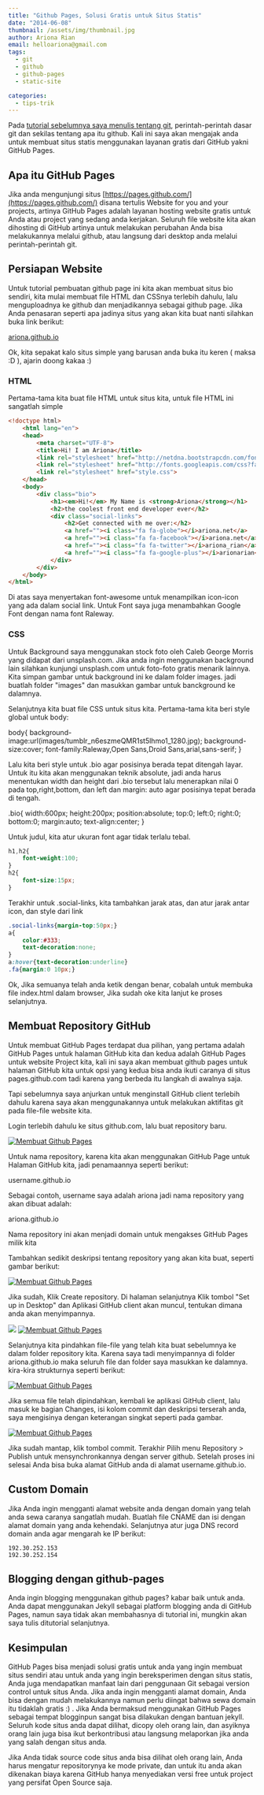 ```yaml
---
title: "Github Pages, Solusi Gratis untuk Situs Statis"
date: "2014-06-08"
thumbnail: /assets/img/thumbnail.jpg
author: Ariona Rian
email: helloariona@gmail.com
tags: 
  - git
  - github
  - github-pages
  - static-site

categories: 
  - tips-trik
---
```


Pada [tutorial sebelumnya saya menulis tentang git](/belajar-git-yuk/ "Belajar Git yuk!"), perintah-perintah dasar git dan sekilas tentang apa itu github. Kali ini saya akan mengajak anda untuk membuat situs statis menggunakan layanan gratis dari GitHub yakni GitHub Pages.

## Apa itu GitHub Pages

Jika anda mengunjungi situs [https://pages.github.com/](https://pages.github.com/) disana tertulis Website for you and your projects, artinya GitHub Pages adalah layanan hosting website gratis untuk Anda atau project yang sedang anda kerjakan. Seluruh file website kita akan dihosting di GitHub artinya untuk melakukan perubahan Anda bisa melakukannya melalui github, atau langsung dari desktop anda melalui perintah-perintah git.

## Persiapan Website

Untuk tutorial pembuatan github page ini kita akan membuat situs bio sendiri, kita mulai membuat file HTML dan CSSnya terlebih dahulu, lalu menguploadnya ke github dan menjadikannya sebagai github page. Jika Anda penasaran seperti apa jadinya situs yang akan kita buat nanti silahkan buka link berikut:

[ariona.github.io](http://ariona.github.io)

Ok, kita sepakat kalo situs simple yang barusan anda buka itu keren ( maksa :D ), ajarin doong kakaa :)

### HTML

Pertama-tama kita buat file HTML untuk situs kita, untuk file HTML ini sangatlah simple

```html
<!doctype html>
    <html lang="en">
    <head>
        <meta charset="UTF-8">
        <title>Hi! I am Ariona</title>
        <link rel="stylesheet" href="http://netdna.bootstrapcdn.com/font-awesome/4.1.0/css/font-awesome.min.css">
        <link rel="stylesheet" href="http://fonts.googleapis.com/css?family=Raleway:100,700">
        <link rel="stylesheet" href="style.css">
    </head>
    <body>
        <div class="bio">
            <h1><em>Hi!</em> My Name is <strong>Ariona</strong></h1>
            <h2>the coolest front end developer ever</h2>
            <div class="social-links">
                <h2>Get connected with me over:</h2>
                <a href=""><i class="fa fa-globe"></i>ariona.net</a>
                <a href=""><i class="fa fa-facebook"></i>ariona.net</a>
                <a href=""><i class="fa fa-twitter"></i>ariona_rian</a>
                <a href=""><i class="fa fa-google-plus"></i>arionarian</a>
            </div>
        </div>
    </body>
</html>
```

Di atas saya menyertakan font-awesome untuk menampilkan icon-icon yang ada dalam social link. Untuk Font saya juga menambahkan Google Font dengan nama font Raleway.

### CSS

Untuk Background saya menggunakan stock foto oleh Caleb George Morris yang didapat dari unsplash.com. Jika anda ingin menggunakan background lain silahkan kunjungi unsplash.com untuk foto-foto gratis menarik lainnya. Kita simpan gambar untuk background ini ke dalam folder images. jadi buatlah folder "images" dan masukkan gambar untuk banckground ke dalamnya.

Selanjutnya kita buat file CSS untuk situs kita. Pertama-tama kita beri style global untuk body:

body{
    background-image:url(images/tumblr\_n6eszmeQMR1st5lhmo1\_1280.jpg);
    background-size:cover;
    font-family:Raleway,Open Sans,Droid Sans,arial,sans-serif;
}

Lalu kita beri style untuk .bio agar posisinya berada tepat ditengah layar. Untuk itu kita akan menggunakan teknik absolute, jadi anda harus menentukan width dan height dari .bio tersebut lalu menerapkan nilai 0 pada top,right,bottom, dan left dan margin: auto agar posisinya tepat berada di tengah.

.bio{
    width:600px;
    height:200px;
    position:absolute;
    top:0;
    left:0;
    right:0;
    bottom:0;
    margin:auto;
    text-align:center;
}

Untuk judul, kita atur ukuran font agar tidak terlalu tebal.

```css
h1,h2{
    font-weight:100;
}
h2{
    font-size:15px;
}
```

Terakhir untuk .social-links, kita tambahkan jarak atas, dan atur jarak antar icon, dan style dari link

```css
.social-links{margin-top:50px;}
a{
    color:#333;
    text-decoration:none;
}
a:hover{text-decoration:underline}
.fa{margin:0 10px;}
```

Ok, Jika semuanya telah anda ketik dengan benar, cobalah untuk membuka file index.html dalam browser, Jika sudah oke kita lanjut ke proses selanjutnya.


## Membuat Repository GitHub

Untuk membuat GitHub Pages terdapat dua pilihan, yang pertama adalah GitHub Pages untuk halaman GitHub kita dan kedua adalah GitHub Pages untuk website Project kita, kali ini saya akan membuat github pages untuk halaman GitHub kita untuk opsi yang kedua bisa anda ikuti caranya di situs pages.github.com tadi karena yang berbeda itu langkah di awalnya saja.

Tapi sebelumnya saya anjurkan untuk menginstall GitHub client terlebih dahulu karena saya akan menggunakannya untuk melakukan aktifitas git pada file-file website kita.

Login terlebih dahulu ke situs github.com, lalu buat repository baru.

[![Membuat Github Pages](/assets/img/step1-new-repo.png)](https://picasaweb.google.com/lh/photo/DgkvcGAvp0Pk2UqFMZ9BZhU8Zk-mUyRgJWkVqUs0yrw?feat=embedwebsite)

Untuk nama repository, karena kita akan menggunakan GitHub Page untuk Halaman GitHub kita, jadi penamaannya seperti berikut:

username.github.io

Sebagai contoh, username saya adalah ariona jadi nama repository yang akan dibuat adalah:

ariona.github.io

Nama repository ini akan menjadi domain untuk mengakses GitHub Pages milik kita

Tambahkan sedikit deskripsi tentang repository yang akan kita buat, seperti gambar berikut:

[![Membuat Github Pages](/assets/img/step2-add-details.png)](https://picasaweb.google.com/lh/photo/qh9e6p7JmoGG_KpYSTDuARU8Zk-mUyRgJWkVqUs0yrw?feat=embedwebsite)

Jika sudah, Klik Create repository. Di halaman selanjutnya Klik tombol "Set up in Desktop" dan Aplikasi GitHub client akan muncul, tentukan dimana anda akan menyimpannya.

[![](/assets/img/step3-setup-in-desktop.png)](https://picasaweb.google.com/lh/photo/k1NuZ63WyP9DsKCIaG60pRU8Zk-mUyRgJWkVqUs0yrw?feat=embedwebsite) [![Membuat Github Pages](/assets/img/step4-save-repo.png)](https://picasaweb.google.com/lh/photo/w2yMMs2xKYnIwpD78mdPIRU8Zk-mUyRgJWkVqUs0yrw?feat=embedwebsite)

Selanjutnya kita pindahkan file-file yang telah kita buat sebelumnya ke dalam folder repository kita. Karena saya tadi menyimpannya di folder ariona.github.io maka seluruh file dan folder saya masukkan ke dalamnya. kira-kira strukturnya seperti berikut:

[![Membuat Github Pages](/assets/img/step5-move-files.png)](https://picasaweb.google.com/lh/photo/yytfwz9kW4n8reFnxkapMBU8Zk-mUyRgJWkVqUs0yrw?feat=embedwebsite)

Jika semua file telah dipindahkan, kembali ke aplikasi GitHub client, lalu masuk ke bagian Changes, isi kolom commit dan deskripsi terserah anda, saya mengisinya dengan keterangan singkat seperti pada gambar.

[![Membuat Github Pages](/assets/img/step6-commit.png)](https://picasaweb.google.com/lh/photo/KpRwWhgRMrDoC4IKZa_-ghU8Zk-mUyRgJWkVqUs0yrw?feat=embedwebsite)

Jika sudah mantap, klik tombol commit. Terakhir Pilih menu Repository > Publish untuk mensynchronkannya dengan server github. Setelah proses ini selesai Anda bisa buka alamat GitHub anda di alamat username.github.io.

## Custom Domain

Jika Anda ingin mengganti alamat website anda dengan domain yang telah anda sewa caranya sangatlah mudah. Buatlah file CNAME dan isi dengan alamat domain yang anda kehendaki. Selanjutnya atur juga DNS record domain anda agar mengarah ke IP berikut:

```
192.30.252.153
192.30.252.154
```

## Blogging dengan github-pages

Anda ingin blogging menggunakan github pages? kabar baik untuk anda. Anda dapat menggunakan Jekyll sebagai platform blogging anda di GitHub Pages, namun saya tidak akan membahasnya di tutorial ini, mungkin akan saya tulis ditutorial selanjutnya.

## Kesimpulan

GitHub Pages bisa menjadi solusi gratis untuk anda yang ingin membuat situs sendiri atau untuk anda yang ingin bereksperimen dengan situs statis, Anda juga mendapatkan manfaat lain dari penggunaan Git sebagai version control untuk situs Anda. Jika anda ingin mengganti alamat domain, Anda bisa dengan mudah melakukannya namun perlu diingat bahwa sewa domain itu tidaklah gratis :) . Jika Anda bermaksud menggunakan GitHub Pages sebagai tempat blogginpun sangat bisa dilakukan dengan bantuan jekyll. Seluruh kode situs anda dapat dilihat, dicopy oleh orang lain, dan asyiknya orang lain juga bisa ikut berkontribusi atau langsung melaporkan jika anda yang salah dengan situs anda.

Jika Anda tidak source code situs anda bisa dilihat oleh orang lain, Anda harus mengatur repositorynya ke mode private, dan untuk itu anda akan dikenakan biaya karena GitHub hanya menyediakan versi free untuk project yang persifat Open Source saja.
